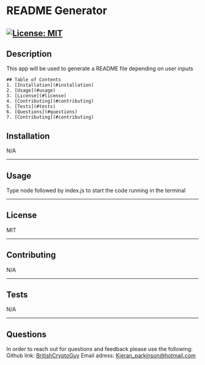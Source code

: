 
  # README Generator
  [![License: MIT ](https://img.shields.io/badge/License-MIT-yellow.svg)](https://opensource.org/licenses/MIT)
  ---


  ## Description 

  This app will be used to generate a README file depending on user inputs

    ## Table of Contents
    1. [Installation](#installation)
    2. [Usage](#usage)
    3. [License](#license)
    4. [Contributing](#contributing) 
    5. [Tests](#tests) 
    6. [Questions](#questions) 
    7. [Contributing](#contributing) 


    
  ## Installation
  N/A

---

  ## Usage 
  Type node followed by index.js to start the code running in the terminal


---

  ## License 
  MIT


---

  ## Contributing <a name="contributing"></a>
  N/A


---

  ## Tests
  N/A


---
  
  ## Questions
  In order to reach out for questions and feedback please use the following:
  Github link: [BritishCryptoGuy](https://github.com/BritishCryptoGuy)
  Email adress: Kieran_parkinson@hotmail.com

  